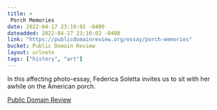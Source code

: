 ```yaml
---
title: > 
 Porch Memories
date: 2022-04-17 23:10:02 -0400
dateadded: 2022-04-17 23:10:02 -0400
link: "https://publicdomainreview.org/essay/porch-memories"
bucket: Public Domain Review
layout: urlnote
tags: ["history", "art"]
--- 
```

In this affecting photo-essay, Federica Soletta invites us to sit with her awhile on the American porch.
 <!-- end excerpt --> 
<div class='bucket'><a class='internal-link' href='/buckets/public-domain-review'>Public Domain Review</a></div> 
